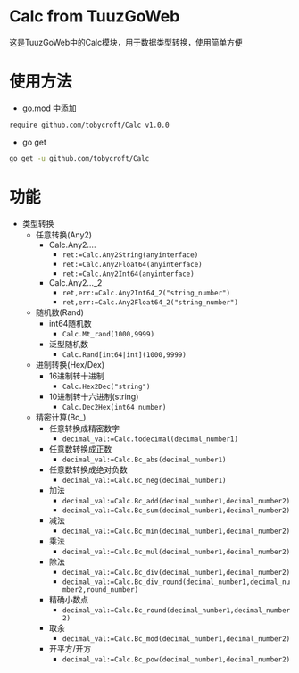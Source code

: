 # Calc from TuuzGoWeb

这是TuuzGoWeb中的Calc模块，用于数据类型转换，使用简单方便

# 使用方法

- go.mod 中添加

```bash
require github.com/tobycroft/Calc v1.0.0
```

- go get

```bash
go get -u github.com/tobycroft/Calc
```

# 功能

- 类型转换
    - 任意转换(Any2)
        - Calc.Any2....
            - ```ret:=Calc.Any2String(anyinterface)```
            - ```ret:=Calc.Any2Float64(anyinterface)```
            - ```ret:=Calc.Any2Int64(anyinterface)```
        - Calc.Any2..._2
            - ```ret,err:=Calc.Any2Int64_2("string_number")```
            - ```ret,err:=Calc.Any2Float64_2("string_number")```
    - 随机数(Rand)
        - int64随机数
            - ```Calc.Mt_rand(1000,9999)```
        - 泛型随机数
            - ```Calc.Rand[int64|int](1000,9999)```
    - 进制转换(Hex/Dex)
        - 16进制转十进制
            - ```Calc.Hex2Dec("string")```
        - 10进制转十六进制(string)
            - ```Calc.Dec2Hex(int64_number)```
    - 精密计算(Bc_)
        - 任意转换成精密数字
            - ```decimal_val:=Calc.todecimal(decimal_number1)```
        - 任意数转换成正数
            - ```decimal_val:=Calc.Bc_abs(decimal_number1)```
        - 任意数转换成绝对负数
            - ```decimal_val:=Calc.Bc_neg(decimal_number1)```
        - 加法
            - ```decimal_val:=Calc.Bc_add(decimal_number1,decimal_number2)```
            - ```decimal_val:=Calc.Bc_sum(decimal_number1,decimal_number2)```
        - 减法
            - ```decimal_val:=Calc.Bc_min(decimal_number1,decimal_number2)```
        - 乘法
            - ```decimal_val:=Calc.Bc_mul(decimal_number1,decimal_number2)```
        - 除法
            - ```decimal_val:=Calc.Bc_div(decimal_number1,decimal_number2)```
            - ```decimal_val:=Calc.Bc_div_round(decimal_number1,decimal_number2,round_number)```
        - 精确小数点
            - ```decimal_val:=Calc.Bc_round(decimal_number1,decimal_number2)```
        - 取余
            - ```decimal_val:=Calc.Bc_mod(decimal_number1,decimal_number2)```
        - 开平方/开方
            - ```decimal_val:=Calc.Bc_pow(decimal_number1,decimal_number2)```